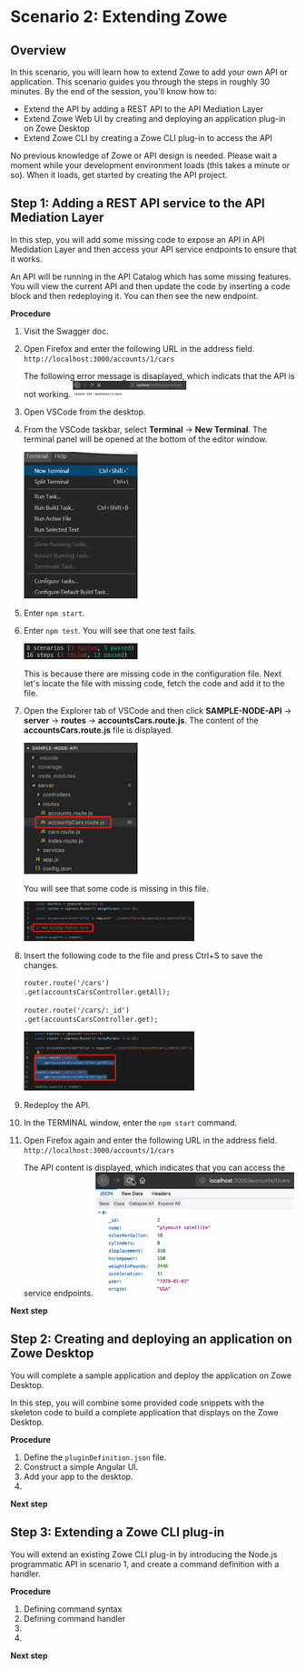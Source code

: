 # Scenario 2: Extending Zowe

## Overview 

In this scenario, you will learn how to extend Zowe to add your own API or application. This scenario guides you through the steps in roughly 30 minutes. By the end of the session, you'll know how to:

- Extend the API by adding a REST API to the API Mediation Layer
- Extend Zowe Web UI by creating and deploying an application plug-in on Zowe Desktop
- Extend Zowe CLI by creating a Zowe CLI plug-in to access the API

No previous knowledge of Zowe or API design is needed. Please wait a moment while your development environment loads (this takes a minute or so). When it loads, get started by creating the API project.

## Step 1: Adding a REST API service to the API Mediation Layer

In this step, you will add some missing code to expose an API in API Medidation Layer and then access your API service endpoints to ensure that it works. 

An API will be running in the API Catalog which has some missing features. You will view the current API and then update the code by inserting a code block and then redeploying it. You can then see the new endpoint.

<!--Requirements on the client system: VSCode, npm-->

**Procedure**

1. Visit the Swagger doc. <!--Is it the doc in the API Catalog? How can users access that, by logging in to the API Catalog and click the API Catalog app? Which Swagger doc should users open?-->
1. Open Firefox and enter the following URL in the address field. <!--What's the purpose of doing this? To test if the endpoint works? Users will see that it fails, right?-->
    ```http://localhost:3000/accounts/1/cars```

    The following error message is disaplayed, which indicats that the API is not working.
    <img src="./images/scenario2-api-test-error.png" width="200">

1. Open VSCode from the desktop. <!--How can users open VSCode in the Windows image? That will need to be preinstalled.-->

1. From the VSCode taskbar, select **Terminal** -> **New Terminal**.  The terminal panel will be opened at the bottom of the editor window. 
    
    <img src="./images/scenario2-vscode-terminal-open.png" width="200">

1. Enter `npm start`.
1. Enter `npm test`. You will see that one test fails. 
    
    <img src="./images/scenario2-api-test-fail.png" width="200">

    This is because there are missing code in the configuration file. Next let's locate the file with missing code, fetch the code and add it to the file.
    
1. Open the Explorer tab of VSCode and then click **SAMPLE-NODE-API** -> **server** -> **routes** -> **accountsCars.route.js**. The content of the **accountsCars.route.js** file is displayed. 

    <img src="./images/scenario2-api-folder-locate.png" width="200">

    You will see that some code is missing in this file.

    <img src="./images/scenario2-missing-code-file.png" width="300">

1. Insert the following code to the file and press Ctrl+S to save the changes.

    ```
    router.route('/cars')
    .get(accountsCarsController.getAll);

    router.route('/cars/:_id')
    .get(accountsCarsController.get);
    ```
    <img src="./images/scenario2-missing-code-insert.png" width="300">

1. Redeploy the API. <!--How to do it?-->
1. In the TERMINAL window, enter the `npm start` command. 
1. Open Firefox again and enter the following URL in the address field.
    ```http://localhost:3000/accounts/1/cars```

    The API content is displayed, which indicates that you can access the service endpoints.
    <img src="./images/scenario2-api-test-success.png" width="350">

**Next step**


## Step 2: Creating and deploying an application on Zowe Desktop

You will complete a sample application and deploy the application on Zowe Desktop. 

In this step, you will combine some provided code snippets with the skeleton code to build a complete application that displays on the Zowe Desktop.

<!--Requirements on the client system: -->

**Procedure**

1. Define the `pluginDefinition.json` file.
1. Construct a simple Angular UI.
1. Add your app to the desktop.
1.

**Next step**


## Step 3: Extending a Zowe CLI plug-in

You will extend an existing Zowe CLI plug-in by introducing the Node.js programmatic API in scenario 1, and create a command definition with a handler. 

<!--Requirements on the client system: -->

**Procedure**

1. Defining command syntax
1. Defining command handler
1.
1.

**Next step**